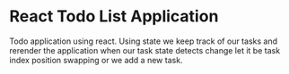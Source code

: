 # React Todo List Application

Todo application using react. Using state we keep track of our tasks and rerender the application when our task state detects change let it be task index position swapping or we add a new task.
